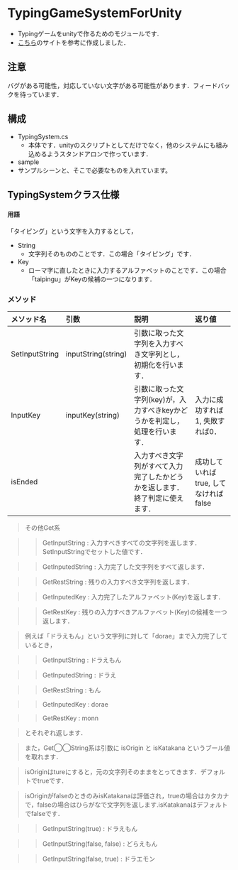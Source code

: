 # TypingGameSystemForUnity
- Typingゲームをunityで作るためのモジュールです.
- [こちら](http://tuys.jimdo.com/%E8%A7%A3%E8%AA%AC/%E3%82%BF%E3%82%A4%E3%83%94%E3%83%B3%E3%82%B0%E3%82%B2%E3%83%BC%E3%83%A0%E3%82%A2%E3%83%AB%E3%82%B4%E3%83%AA%E3%82%BA%E3%83%A0/)のサイトを参考に作成しました．

## 注意
バグがある可能性，対応していない文字がある可能性があります．フィードバックを待っています．

## 構成
- TypingSystem.cs
  - 本体です．unityのスクリプトとしてだけでなく，他のシステムにも組み込めるようスタンドアロンで作っています．
-  sample 
  - サンプルシーンと、そこで必要なものを入れています。

## TypingSystemクラス仕様
#### 用語
「タイピング」という文字を入力するとして，
- String
  - 文字列そのもののことです．この場合「タイピング」です．
- Key
  - ローマ字に直したときに入力するアルファベットのことです．この場合「taipingu」がKeyの候補の一つになります．

### メソッド
| メソッド名 | 引数 | 説明 | 返り値|
|:-----------|:---- |:------------|:--|
| SetInputString | inputString(string)  | 引数に取った文字列を入力すべき文字列とし，初期化を行います．||
| InputKey   | inputKey(string) | 引数に取った文字列(key)が，入力すべきkeyかどうかを判定し，処理を行います． |入力に成功すれば1, 失敗すれば0．|
| isEnded   || 入力すべき文字列がすべて入力完了したかどうかを返します．終了判定に使えます． | 成功していればtrue, してなければfalse |

> その他Get系

> > GetInputString : 入力すべきすべての文字列を返します．SetInputStringでセットした値です．

> > GetInputedString : 入力完了した文字列をすべて返します．

> > GetRestString : 残りの入力すべき文字列を返します．

> > GetInputedKey : 入力完了したアルファベット(Key)を返します．

> > GetRestKey : 残りの入力すべきアルファベット(Key)の候補を一つ返します．

> 例えば「ドラえもん」という文字列に対して「dorae」まで入力完了しているとき，

> > GetInputString : ドラえもん

> > GetInputedString : ドラえ

> > GetRestString : もん

> > GetInputedKey : dorae

> > GetRestKey : monn

> とそれぞれ返します．

> また，Get◯◯String系は引数に isOrigin と isKatakana というブール値を取れます．

> isOriginはtureにすると，元の文字列そのままをとってきます．デフォルトでtrueです．

> isOriginがfalseのときのみisKatakanaは評価され，trueの場合はカタカナで，falseの場合はひらがなで文字列を返します.isKatakanaはデフォルトでfalseです．

> > GetInputString(true) : ドラえもん

> > GetInputString(false, false) : どらえもん

> > GetInputString(false, true) : ドラエモン
